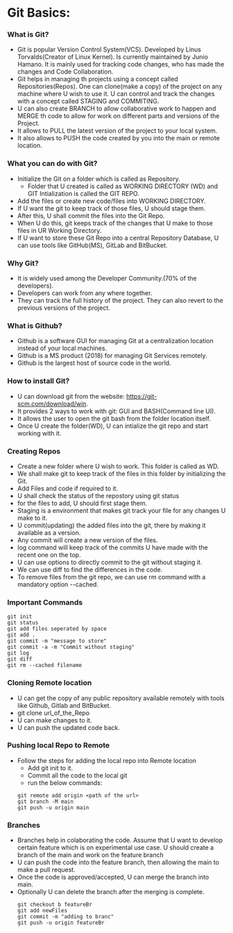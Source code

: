 # Git Basics:
### What is Git?
- Git is  popular Version Control System(VCS). Developed by Linus Torvalds(Creator of Linux Kernel). Is currently maintained by Junio Hamano. It is mainly used for tracking code changes, who has made the changes and Code Collaboration. 
- Git helps in managing th projects using a concept called Repositories(Repos). One can clone(make a copy) of the project on any machine where U wish to use it. U can control and track the changes with a concept called STAGING and COMMITING. 
- U can also create BRANCH to allow collaborative work to happen and MERGE th code to allow for work on different parts and versions of the Project. 
- It allows to PULL the latest version of the project to your local system.
- It also allows to PUSH the code created by you into the main or remote location. 
### What you can do with Git?
- Initialize the Git on a folder which is called as Repository.
    - Folder that U created is called as WORKING DIRECTORY (WD) and GIT Intialization is called the GIT REPO. 
- Add the files or create new code/files into WORKING DIRECTORY.
- If U want the git to keep track of those files, U should stage them. 
- After this, U shall commit the files into the Git Repo. 
- When U do this, git keeps track of the changes that U make to those files in UR Working Directory. 
- If U want to store these Git Repo into a central Repository Database, U can use tools like GitHub(MS), GitLab and BitBucket. 
### Why Git?
- It is widely used among the Developer Community.(70% of the developers). 
- Developers can work from any where together. 
- They can track the full history of the project. They can also revert to the previous versions of the project. 
### What is Github?
- Github is a software GUI for managing Git at a centralization location instead of your local machines. 
- Github is a MS product (2018) for managing Git Services remotely. 
- Github is the largest host of source code in the world.
### How to install Git?
- U can download git from the website: https://git-scm.com/download/win.
- It provides 2 ways to work with git: GUI and BASH(Command line UI).
- It allows the user to open the git bash from the folder location itself. 
- Once U create the folder(WD), U can intialize the git repo and start working with it. 
### Creating Repos
- Create a new folder where U wish to work. This folder is called as WD.
- We shall make git to keep track of the files in this folder by initializing the Git. 
- Add Files and code if required to it.  
- U shall check the status of the repostory using git status 
- for the files to add, U should first stage them. 
- Staging is a environment that makes git track your file for any changes U make to it. 
- U commit(updating) the added files into the git, there by making it available as a version. 
- Any commit will create a new version of the files. 
- log command will keep track of the commits U have made with the recent one on the top. 
- U can use options to directly commit to the git without staging it. 
- We can use diff to find the differences in the code. 
- To remove files from the git repo, we can use rm command with a mandatory option --cached. 
### Important Commands
```
git init
git status
git add files seperated by space
git add .
git commit -m "message to store"
git commit -a -m "Commit without staging"
git log 
git diff
git rm --cached filename
```
### Cloning Remote location
- U can get the copy of any public repository available remotely with tools like Github, Gitlab and BitBucket. 
- git clone url_of_the_Repo
- U can make changes to it. 
- U can push the updated code back.
### Pushing local Repo to Remote
- Follow the steps for adding the local repo into Remote location
    - Add git init to it.
    - Commit all the code to the local git
    - run the below commands:
  ```
  git remote add origin <path of the url>
  git branch -M main
  git push -u origin main
  ```        
### Branches
- Branches help in colaborating the code. Assume that U want to develop certain feature which is on experimental use case. U should create a branch of the main and work on the feature branch
- U can push the code into the feature branch, then allowing the main to make a pull request.
- Once the code is approved/accepted, U can merge the branch into main.
- Optionally U can delete the branch after the merging is complete.
  ```
  git checkout b featureBr
  git add newFiles
  git commit -m "adding to branc"
  git push -u origin featureBr
  ```
